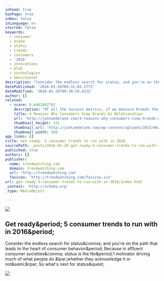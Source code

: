 ```yaml
---
inFeed: true
hasPage: true
inNav: false
inLanguage: en
starred: false
keywords:
  - consumer
  - brand
  - status
  - trends
  - customers
  - '2016'
  - innovations
  - blah
  - technologies
  - omnichannel
description: "Consider the endless search for status, and you're on the path that leads to the heart of consumer behavior. Because in affluent consumer societies, status is the No.1 motivator driving much of what people do (whether they acknowledge it or not;) So what's next for status?"
datePublished: '2016-01-26T09:31:03.177Z'
dateModified: '2016-01-26T09:30:59.413Z'
author: []
related:
  - score: 0.6461042762
    description: "Of all the success metrics, if we measure brands the way we measure healthy relationships, we can easily trump the competition. Metrics is an integral part of a brand's strategy. They help businesses understand how their brand is performing within the framework of customer values and expectations."
    title: 4 Reasons Why Consumers View Brands As Relationships
    url: 'http://juntaedelane.com/4-reasons-why-consumers-view-brands-as-relationships/'
    thumbnail_height: 315
    thumbnail_url: 'http://juntaedelane.com/wp-content/uploads/2015/04/Why-Consumers-View-Brands-As-Relationships-Juntae-DeLane.png'
    thumbnail_width: 560
app_links: []
title: Get ready. 5 consumer trends to run with in 2016.
sourcePath: _posts/2016-01-26-get-ready-5-consumer-trends-to-run-with-in-2016.md
published: true
authors: []
publisher:
  name: trendwatching.com
  domain: trendwatching.com
  url: 'http://trendwatching.com'
  favicon: 'http://trendwatching.com/favicon.ico'
url: get-ready-5-consumer-trends-to-run-with-in-2016/index.html
_context: 'http://schema.org'
_type: MediaObject

---
```

![](https://the-grid-user-content.s3-us-west-2.amazonaws.com/984ca728-b3b2-4cbe-b27f-4c9dd28e22e4.jpg)

<article style=""><h1>Get ready&amp;period; 5 consumer trends to run with in 2016&amp;period;</h1><p>Consider the endless search for status&amp;comma; and you're on the path that leads to the heart of consumer behavior&amp;period; Because in affluent consumer societies&amp;comma; status is the No&amp;period;1 motivator driving much of what people do &amp;lpar;whether they acknowledge it or not&amp;semi;&amp;rpar; So what's next for status&amp;quest;</p><img src="http://trendwatching.com/assets/img/briefing/TWP-iceberg.png" /></article>
